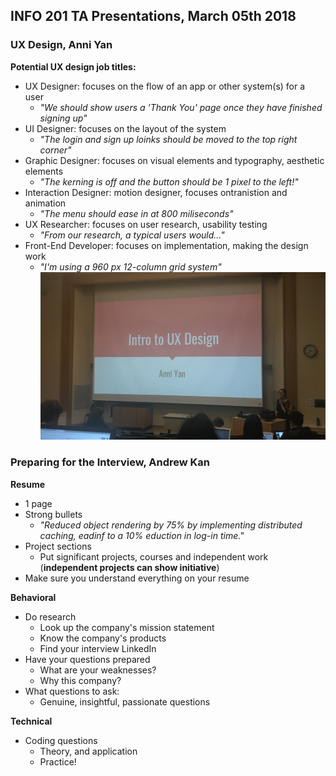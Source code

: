 ## INFO 201 TA Presentations, March 05th 2018

### UX Design, Anni Yan
**Potential UX design job titles:**
* UX Designer: focuses on the flow of an app or other system(s) for a user 
  + *"We should show users a 'Thank You' page once they have finished signing up"*
* UI Designer: focuses on the layout of the system
  + *"The login and sign up loinks should be moved to the top right corner"*
* Graphic Designer: focuses on visual elements and typography, aesthetic elements
  + *"The kerning is off and the button should be 1 pixel to the left!"*
* Interaction Designer: motion designer, focuses ontranistion and animation
   + *"The menu should ease in at 800 miliseconds"*
* UX Researcher: focuses on user research, usability testing
  + *"From our research, a typical users would..."*
* Front-End Developer: focuses on implementation, making the design work
  + *"I'm using a 960 px 12-column grid system"*
 ![alt text](https://github.com/javariayousuf/TA_presentations/blob/master/UX1.png) 
### Preparing for the Interview, Andrew Kan
**Resume**
* 1 page
* Strong bullets
  + *"Reduced object rendering by 75% by implementing distributed caching, eadinf to a 10% eduction in log-in time."*
* Project sections
  + Put significant projects, courses and independent work (__independent projects can show initiative__)  
* Make sure you understand everything on your resume

**Behavioral**
* Do research
  + Look up the company's mission statement
  + Know the company's products
  + Find your interview LinkedIn
* Have your questions prepared
  + What are your weaknesses?
  + Why this company?
* What questions to ask:
  + Genuine, insightful, passionate questions
  
**Technical**
  * Coding questions
    + Theory, and application
    + Practice!
